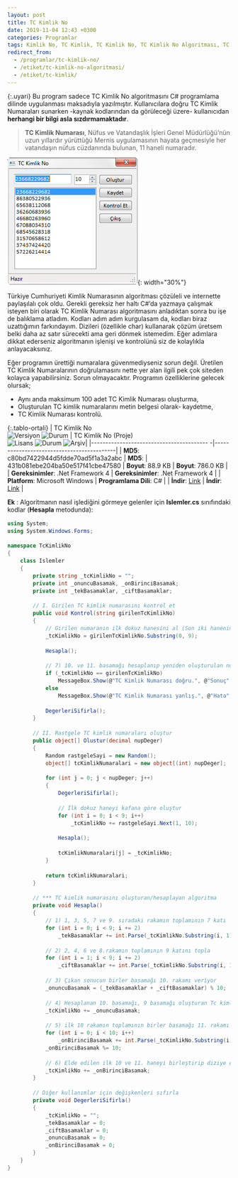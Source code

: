 ```yaml
---
layout: post
title: TC Kimlik No
date: 2019-11-04 12:43 +0300
categories: Programlar
tags: Kimlik No, TC Kimlik, TC Kimlik No, TC Kimlik No Algoritması, TC Kimlik Numarası
redirect_from:
  - /programlar/tc-kimlik-no/
  - /etiket/tc-kimlik-no-algoritmasi/
  - /etiket/tc-kimlik/
---
```

{:.uyari}
Bu program sadece TC Kimlik No algoritmasını C# programlama dilinde uygulanması maksadıyla yazılmıştır. Kullanıcılara doğru TC Kimlik Numaraları sunarken -kaynak kodlarından da görüleceği üzere- kullanıcıdan **herhangi bir bilgi asla sızdırmamaktadır**.

> **TC Kimlik Numarası**, Nüfus ve Vatandaşlık İşleri Genel Müdürlüğü’nün uzun yıllardır yürüttüğü Mernis uygulamasının hayata geçmesiyle her vatandaşın nüfus cüzdanında bulunan, 11 haneli numaradır. 

![tc-kimlik-no](/images/programlar/tc-kimlik-no.png){: width="30%"}

 Türkiye Cumhuriyeti Kimlik Numarasının algoritması çözüleli ve internette paylaşılalı çok oldu. Gerekli gereksiz her haltı C#’da yazmaya çalışmak isteyen biri olarak TC Kimlik Numarası algoritmasını anladıktan sonra bu işe de balıklama atladım. Kodları adım adım kurgulasam da, kodları biraz uzattığımın farkındayım. Dizileri (özellikle char) kullanarak çözüm üretsem belki daha az satır sürecekti ama geri dönmek istemedim. Eğer adımlara dikkat ederseniz algoritmanın işlenişi ve kontrolünü siz de kolaylıkla anlayacaksınız.

Eğer programın ürettiği numaralara güvenmediyseniz sorun değil. Üretilen TC Kimlik Numaralarının doğrulamasını nette yer alan ilgili pek çok siteden kolayca yapabilirsiniz. Sorun olmayacaktır. Programın özelliklerine gelecek olursak;

- Aynı anda maksimum 100 adet TC Kimlik Numarası oluşturma,
- Oluşturulan TC kimlik numaralarını metin belgesi olarak- kaydetme,
- TC Kimlik Numarası kontrolü.

{:.tablo-ortali}
| TC Kimlik No<br>![Versiyon](https://img.shields.io/badge/Versiyon-1.1-blueviolet.svg?style=flat) ![Durum](https://img.shields.io/badge/Durum-Çalışıyor-success.svg?style=flat) | TC Kimlik No (Proje)<br>![Lisans](https://img.shields.io/badge/Lisans-MIT-blue.svg?style=flat) ![Durum](https://img.shields.io/badge/Proje-Sonlandırıldı-lightgray.svg?style=flat) ![Arşiv](https://img.shields.io/badge/Arşiv-orange.svg?style=flat)|
|----------------------------------------- -|-------------------------------------------|
| **MD5**: c80bd7422944d5fdde70ad5f1a3a2abc | **MD5**: | 431b081ebe204ba50e517f41cbe47580
| **Boyut**: 88.9 KB                       | **Boyut**: 786.0 KB                         |
| **Gereksinimler**: .Net Framework 4     | **Gereksinimler**: .Net Framework 4     |
| **Platform**: Microsoft Windows           | **Programlama Dili**: C#                  |
| **İndir**: [Link](https://www.dropbox.com/s/cqas7tsm6q5as2j/tc-kimlik-no.zip?dl=1)         | **İndir**: [Link](https://www.dropbox.com/s/6smrlz98wnehow8/tc-kimlik-no-proje.zip?dl=1)                      |

**Ek** : Algoritmanın nasıl işlediğini görmeye gelenler için **Islemler.cs** sınıfındaki kodlar (**Hesapla** metodunda):

```csharp
using System;
using System.Windows.Forms;

namespace TcKimlikNo
{
    class Islemler
    {
        private string _tcKimlikNo = "";
        private int _onuncuBasamak, _onBirinciBasamak;
        private int _tekBasamaklar, _ciftBasamaklar;

        // I. Girilen TC kimlik numarasını kontrol et
        public void Kontrol(string girilenTcKimlikNo)
        {
            // Girilen numaranın ilk dokuz hanesini al (Son iki hanenin doğruluğunu program hesaplayacak)
            _tcKimlikNo = girilenTcKimlikNo.Substring(0, 9);

            Hesapla();

            // 7) 10. ve 11. basamağı hesaplanıp yeniden oluşturulan numarayla, sisteme girileni karşılaştır
            if (_tcKimlikNo == girilenTcKimlikNo)
                MessageBox.Show(@"TC Kimlik Numarası doğru.", @"Sonuç", MessageBoxButtons.OK, MessageBoxIcon.Information);
            else
                MessageBox.Show(@"TC Kimlik Numarası yanlış.", @"Hata", MessageBoxButtons.OK, MessageBoxIcon.Error);

            DegerleriSifirla();
        }

        // II. Rastgele TC kimlik numaraları oluştur
        public object[] Olustur(decimal nupDeger)
        {
            Random rastgeleSayi = new Random();
            object[] tcKimlikNumaralari = new object[(int) nupDeger];

            for (int j = 0; j < nupDeger; j++)
            {
                DegerleriSifirla();

                // İlk dokuz haneyi kafana göre oluştur
                for (int i = 0; i < 9; i++)
                    _tcKimlikNo += rastgeleSayi.Next(1, 10);

                Hesapla();

                tcKimlikNumaralari[j] = _tcKimlikNo;
            }

            return tcKimlikNumaralari;
        }

        // *** TC kimlik numarasını oluşturan/hesaplayan algoritma
        private void Hesapla()
        {
            // 1) 1, 3, 5, 7 ve 9. sıradaki rakamın toplamının 7 katı 
            for (int i = 0; i < 9; i += 2)
                _tekBasamaklar += int.Parse(_tcKimlikNo.Substring(i, 1)) * 7;

            // 2) 2, 4, 6 ve 8.rakamın toplamının 9 katını topla
            for (int i = 1; i < 9; i += 2)
                _ciftBasamaklar += int.Parse(_tcKimlikNo.Substring(i, 1)) * 9;

            // 3) Çıkan sonucun birler basamağı 10. rakamı veriyor
            _onuncuBasamak = (_tekBasamaklar + _ciftBasamaklar) % 10;

            // 4) Hesaplanan 10. basamağı, 9 basamağı oluşturan Tc kimlik numarasına ekle
            _tcKimlikNo += _onuncuBasamak;

            // 5) ilk 10 rakamın toplamının birler basamağı 11. rakamı veriyor
            for (int i = 0; i < 10; i++)
                _onBirinciBasamak += int.Parse(_tcKimlikNo.Substring(i, 1));
            _onBirinciBasamak %= 10;

            // 6) Elde edilen ilk 10 ve 11. haneyi birleştirip diziye ekle
            _tcKimlikNo += _onBirinciBasamak;
        }

        // Diğer kullanımlar için değişkenleri sıfırla
        private void DegerleriSifirla()
        {
            _tcKimlikNo = "";
            _tekBasamaklar = 0;
            _ciftBasamaklar = 0;
            _onuncuBasamak = 0;
            _onBirinciBasamak = 0;
        }
    }
}
```